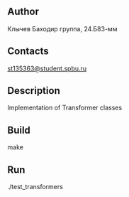 ## Author
Клычев Баходир группа, 24.Б83-мм
## Contacts
st135363@student.spbu.ru
## Description
Implementation of Transformer classes
## Build 
make
## Run
./test_transformers
